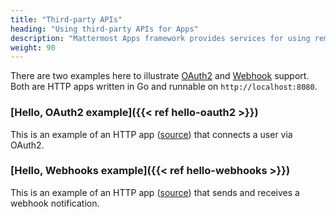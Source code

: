 ```yaml
---
title: "Third-party APIs"
heading: "Using third-party APIs for Apps"
description: "Mattermost Apps framework provides services for using remote (third-party) OAuth2 HTTP APIs, and receiving authenticated webhook notifications from remote systems."
weight: 90
---
```


There are two examples here to illustrate [OAuth2](#hello-oauth2) and [Webhook](#hello-webhooks) support. Both are HTTP apps written in Go and runnable on `http://localhost:8080`.

### [Hello, OAuth2 example]({{< ref hello-oauth2 >}})

This is an example of an HTTP app ([source](https://github.com/mattermost/mattermost-plugin-apps/tree/master/examples/go/hello-oauth2)) that connects a user via OAuth2.

### [Hello, Webhooks example]({{< ref hello-webhooks >}})

This is an example of an HTTP app ([source](https://github.com/mattermost/mattermost-plugin-apps/tree/master/examples/go/hello-webhooks)) that sends and receives a webhook notification.

